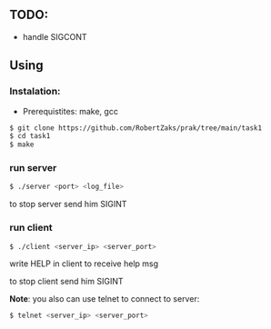 ## TODO:
- handle SIGCONT

## Using
### Instalation:
* Prerequistites: make, gcc
```bash
$ git clone https://github.com/RobertZaks/prak/tree/main/task1
$ cd task1
$ make
```
### run server
```bash
$ ./server <port> <log_file>
```
to stop server send him SIGINT
### run client
```bash
$ ./client <server_ip> <server_port>
```
write HELP in client to receive help msg

to stop client send him SIGINT

**Note**: you also can use telnet to connect to server:
```bash
$ telnet <server_ip> <server_port>
```
